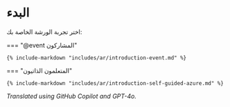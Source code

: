 # البدء

اختر تجربة الورشة الخاصة بك:

=== "@event المشاركون"

    {% include-markdown "includes/ar/introduction-event.md" %}

=== "المتعلمون الذاتيون"

    {% include-markdown "includes/ar/introduction-self-guided-azure.md" %}

*Translated using GitHub Copilot and GPT-4o.*
